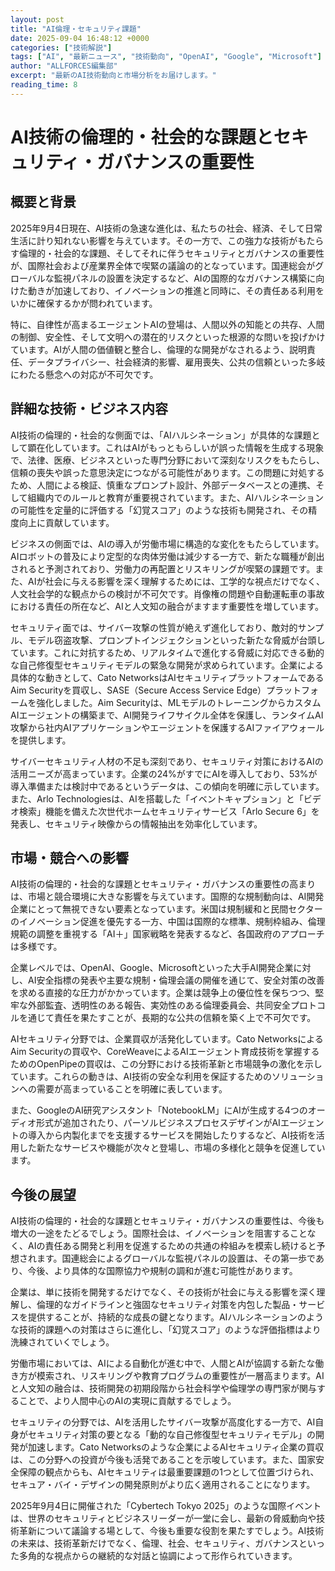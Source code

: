 ```yaml
---
layout: post
title: "AI倫理・セキュリティ課題"
date: 2025-09-04 16:48:12 +0000
categories: ["技術解説"]
tags: ["AI", "最新ニュース", "技術動向", "OpenAI", "Google", "Microsoft"]
author: "ALLFORCES編集部"
excerpt: "最新のAI技術動向と市場分析をお届けします。"
reading_time: 8
---
```

# AI技術の倫理的・社会的な課題とセキュリティ・ガバナンスの重要性

## 概要と背景

2025年9月4日現在、AI技術の急速な進化は、私たちの社会、経済、そして日常生活に計り知れない影響を与えています。その一方で、この強力な技術がもたらす倫理的・社会的な課題、そしてそれに伴うセキュリティとガバナンスの重要性が、国際社会および産業界全体で喫緊の議論の的となっています。国連総会がグローバルな監視パネルの設置を決定するなど、AIの国際的なガバナンス構築に向けた動きが加速しており、イノベーションの推進と同時に、その責任ある利用をいかに確保するかが問われています。

特に、自律性が高まるエージェントAIの登場は、人間以外の知能との共存、人間の制御、安全性、そして文明への潜在的リスクといった根源的な問いを投げかけています。AIが人間の価値観と整合し、倫理的な開発がなされるよう、説明責任、データプライバシー、社会経済的影響、雇用喪失、公共の信頼といった多岐にわたる懸念への対応が不可欠です。

## 詳細な技術・ビジネス内容

AI技術の倫理的・社会的な側面では、「AIハルシネーション」が具体的な課題として顕在化しています。これはAIがもっともらしいが誤った情報を生成する現象で、法律、医療、ビジネスといった専門分野において深刻なリスクをもたらし、信頼の喪失や誤った意思決定につながる可能性があります。この問題に対処するため、人間による検証、慎重なプロンプト設計、外部データベースとの連携、そして組織内でのルールと教育が重要視されています。また、AIハルシネーションの可能性を定量的に評価する「幻覚スコア」のような技術も開発され、その精度向上に貢献しています。

ビジネスの側面では、AIの導入が労働市場に構造的な変化をもたらしています。AIロボットの普及により定型的な肉体労働は減少する一方で、新たな職種が創出されると予測されており、労働力の再配置とリスキリングが喫緊の課題です。また、AIが社会に与える影響を深く理解するためには、工学的な視点だけでなく、人文社会学的な観点からの検討が不可欠です。肖像権の問題や自動運転車の事故における責任の所在など、AIと人文知の融合がますます重要性を増しています。

セキュリティ面では、サイバー攻撃の性質が絶えず進化しており、敵対的サンプル、モデル窃盗攻撃、プロンプトインジェクションといった新たな脅威が台頭しています。これに対抗するため、リアルタイムで進化する脅威に対応できる動的な自己修復型セキュリティモデルの緊急な開発が求められています。企業による具体的な動きとして、Cato NetworksはAIセキュリティプラットフォームであるAim Securityを買収し、SASE（Secure Access Service Edge）プラットフォームを強化しました。Aim Securityは、MLモデルのトレーニングからカスタムAIエージェントの構築まで、AI開発ライフサイクル全体を保護し、ランタイムAI攻撃から社内AIアプリケーションやエージェントを保護するAIファイアウォールを提供します。

サイバーセキュリティ人材の不足も深刻であり、セキュリティ対策におけるAIの活用ニーズが高まっています。企業の24%がすでにAIを導入しており、53%が導入準備または検討中であるというデータは、この傾向を明確に示しています。また、Arlo Technologiesは、AIを搭載した「イベントキャプション」と「ビデオ検索」機能を備えた次世代ホームセキュリティサービス「Arlo Secure 6」を発表し、セキュリティ映像からの情報抽出を効率化しています。

## 市場・競合への影響

AI技術の倫理的・社会的な課題とセキュリティ・ガバナンスの重要性の高まりは、市場と競合環境に大きな影響を与えています。国際的な規制動向は、AI開発企業にとって無視できない要素となっています。米国は規制緩和と民間セクターのイノベーション促進を優先する一方、中国は国際的な標準、規制枠組み、倫理規範の調整を重視する「AI＋」国家戦略を発表するなど、各国政府のアプローチは多様です。

企業レベルでは、OpenAI、Google、Microsoftといった大手AI開発企業に対し、AI安全指標の発表や主要な規制・倫理会議の開催を通じて、安全対策の改善を求める直接的な圧力がかかっています。企業は競争上の優位性を保ちつつ、堅牢な外部監査、透明性のある報告、実効性のある倫理委員会、共同安全プロトコルを通じて責任を果たすことが、長期的な公共の信頼を築く上で不可欠です。

AIセキュリティ分野では、企業買収が活発化しています。Cato NetworksによるAim Securityの買収や、CoreWeaveによるAIエージェント育成技術を掌握するためのOpenPipeの買収は、この分野における技術革新と市場競争の激化を示しています。これらの動きは、AI技術の安全な利用を保証するためのソリューションへの需要が高まっていることを明確に表しています。

また、GoogleのAI研究アシスタント「NotebookLM」にAIが生成する4つのオーディオ形式が追加されたり、パーソルビジネスプロセスデザインがAIエージェントの導入から内製化までを支援するサービスを開始したりするなど、AI技術を活用した新たなサービスや機能が次々と登場し、市場の多様化と競争を促進しています。

## 今後の展望

AI技術の倫理的・社会的な課題とセキュリティ・ガバナンスの重要性は、今後も増大の一途をたどるでしょう。国際社会は、イノベーションを阻害することなく、AIの責任ある開発と利用を促進するための共通の枠組みを模索し続けると予想されます。国連総会によるグローバルな監視パネルの設置は、その第一歩であり、今後、より具体的な国際協力や規制の調和が進む可能性があります。

企業は、単に技術を開発するだけでなく、その技術が社会に与える影響を深く理解し、倫理的なガイドラインと強固なセキュリティ対策を内包した製品・サービスを提供することが、持続的な成長の鍵となります。AIハルシネーションのような技術的課題への対策はさらに進化し、「幻覚スコア」のような評価指標はより洗練されていくでしょう。

労働市場においては、AIによる自動化が進む中で、人間とAIが協調する新たな働き方が模索され、リスキリングや教育プログラムの重要性が一層高まります。AIと人文知の融合は、技術開発の初期段階から社会科学や倫理学の専門家が関与することで、より人間中心のAIの実現に貢献するでしょう。

セキュリティの分野では、AIを活用したサイバー攻撃が高度化する一方で、AI自身がセキュリティ対策の要となる「動的な自己修復型セキュリティモデル」の開発が加速します。Cato Networksのような企業によるAIセキュリティ企業の買収は、この分野への投資が今後も活発であることを示唆しています。また、国家安全保障の観点からも、AIセキュリティは最重要課題の1つとして位置づけられ、セキュア・バイ・デザインの開発原則がより広く適用されることになります。

2025年9月4日に開催された「Cybertech Tokyo 2025」のような国際イベントは、世界のセキュリティとビジネスリーダーが一堂に会し、最新の脅威動向や技術革新について議論する場として、今後も重要な役割を果たすでしょう。AI技術の未来は、技術革新だけでなく、倫理、社会、セキュリティ、ガバナンスといった多角的な視点からの継続的な対話と協調によって形作られていきます。
